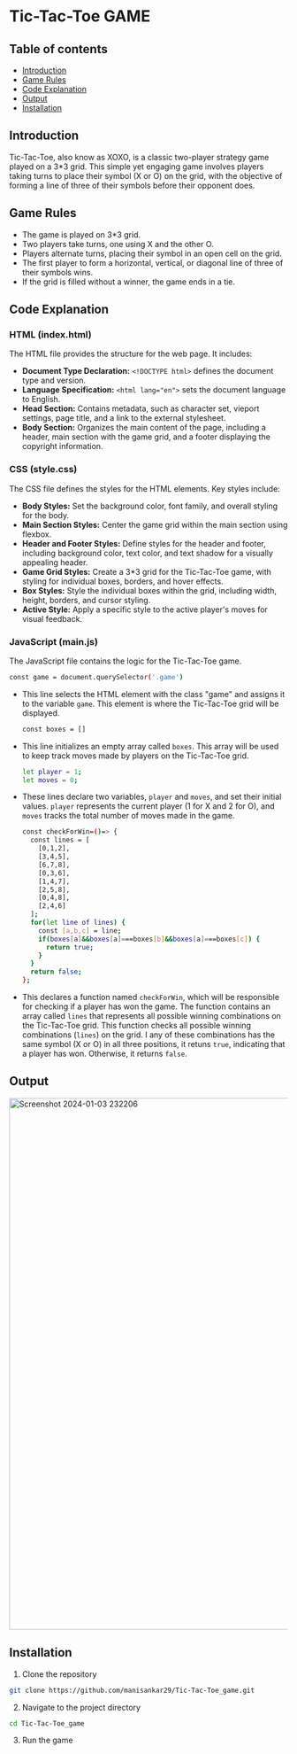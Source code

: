 # Tic-Tac-Toe GAME

## Table of contents

- [Introduction](#introduction)
- [Game Rules](#game-rules)
- [Code Explanation](#code-explanation)
- [Output](#output)
- [Installation](#installation)

## Introduction 

Tic-Tac-Toe, also know as XOXO, is a classic two-player strategy game played on a 3*3 grid. This simple yet engaging game involves players taking turns to place their symbol (X or O) on the grid, with the objective of forming a line of three of their symbols before their opponent does.

## Game Rules

- The game is played on 3*3 grid.
- Two players take turns, one using X and the other O.
- Players alternate turns, placing their symbol in an open cell on the grid.
- The first player to form a horizontal, vertical, or diagonal line of three of their symbols wins.
- If the grid is filled without a winner, the game ends in a tie.

## Code Explanation

### HTML (index.html)

The HTML file provides the structure for the web page. It includes:

- **Document Type Declaration:** `<!DOCTYPE html>` defines the document type and version.
- **Language Specification:** `<html lang="en">` sets the document language to English.
- **Head Section:** Contains metadata, such as character set, vieport settings, page title, and a link to the external stylesheet.
- **Body Section:** Organizes the main content of the page, including a header, main section with the game grid, and a footer displaying the copyright information.

### CSS (style.css)

The CSS file defines the styles for the HTML elements. Key styles include:

- **Body Styles:** Set the background color, font family, and overall styling for the body.
- **Main Section Styles:** Center the game grid within the main section using flexbox.
- **Header and Footer Styles:** Define styles for the header and footer, including background color, text color, and text shadow for a visually appealing header.
- **Game Grid Styles:** Create a 3*3 grid for the Tic-Tac-Toe game, with styling for individual boxes, borders, and hover effects.
- **Box Styles:** Style the individual boxes within the grid, including width, height, borders, and cursor styling.
- **Active Style:** Apply a specific style to the active player's moves for visual feedback.

### JavaScript (main.js)

The JavaScript file contains the logic for the Tic-Tac-Toe game. 
  
  ```bash
  const game = document.querySelector('.game')
  ```

- This line selects the HTML element with the class "game" and assigns it to the variable `game`. This element is where the Tic-Tac-Toe grid will be displayed.

  ```bash
  const boxes = []
  ```

- This line initializes an empty array called `boxes`. This array will be used to keep track moves made by players on the Tic-Tac-Toe grid.

  ```bash
  let player = 1;
  let moves = 0;
  ```

- These lines declare two variables, `player` and `moves`, and set their initial values. `player` represents the current player (1 for X and 2 for O), and `moves` tracks the total number of moves made in the game.

  ```bash
  const checkForWin=()=> {
    const lines = [
      [0,1,2],
      [3,4,5],
      [6,7,8],
      [0,3,6],
      [1,4,7],
      [2,5,8],
      [0,4,8],
      [2,4,6]
    ];
    for(let line of lines) {
      const [a,b,c] = line;
      if(boxes[a]&&boxes[a]===boxes[b]&&boxes[a]===boxes[c]) {
        return true;
      }
    }
    return false;
  };
  ```
  
- This declares a function named `checkForWin`, which will be responsible for checking if a player has won the game. The function contains an array called `lines` that represents all possible winning combinations on the Tic-Tac-Toe grid. This function checks all possible winning combinations (`lines`) on the grid. I any of these combinations has the same symbol (X or O) in all three positions, it retuns `true`, indicating that a player has won. Otherwise, it returns `false`.
  

## Output

<img width="960" alt="Screenshot 2024-01-03 232206" src="https://github.com/manisankar29/Tic-Tac-Toe_game/assets/138246745/09fe6e03-6040-4b26-87e6-55e2d04cd62b">

## Installation

1. Clone the repository

```bash
git clone https://github.com/manisankar29/Tic-Tac-Toe_game.git
```

2. Navigate to the project directory

```bash
cd Tic-Tac-Toe_game
```

3. Run the game
